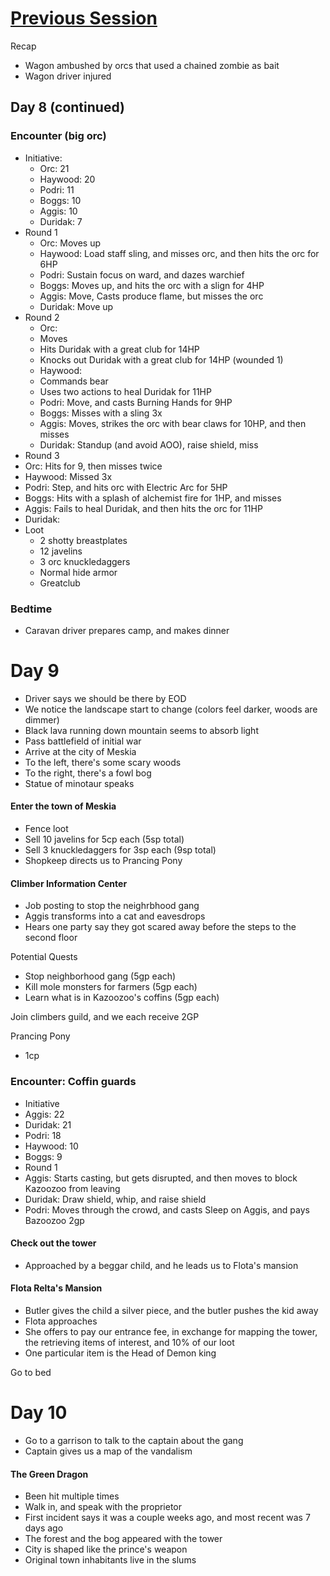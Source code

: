 # [Previous Session](2019-12-16.md) 
Recap
* Wagon ambushed by orcs that used a chained zombie as bait
* Wagon driver injured

## Day 8 (continued)

### Encounter (big orc)
* Initiative:
  * Orc: 21
  * Haywood: 20
  * Podri: 11
  * Boggs: 10
  * Aggis: 10
  * Duridak: 7
 * Round 1
   * Orc: Moves up
   * Haywood: Load staff sling, and misses orc, and then hits the orc for 6HP
   * Podri: Sustain focus on ward, and dazes warchief
   * Boggs: Moves up, and hits the orc with a slign for 4HP
   * Aggis: Move,  Casts produce flame, but misses the orc
   * Duridak: Move up
 * Round 2
   * Orc: 
    * Moves
    * Hits Duridak with a great club for 14HP
    * Knocks out Duridak with a great club for 14HP (wounded 1)
   * Haywood: 
    * Commands bear
    * Uses two actions to heal Duridak for 11HP
   * Podri: Move, and casts Burning Hands for 9HP
   * Boggs: Misses with a sling 3x
   * Aggis: Moves, strikes the orc with bear claws for 10HP, and then misses
   * Duridak: Standup (and avoid AOO), raise shield, miss
  * Round 3
   * Orc: Hits for 9, then misses twice
   * Haywood: Missed 3x
   * Podri: Step, and hits orc with Electric Arc for 5HP
   * Boggs: Hits with a splash of alchemist fire for 1HP, and misses 
   * Aggis: Fails to heal Duridak, and then hits the orc for 11HP
   * Duridak: 
  * Loot
    * 2 shotty breastplates
    * 12 javelins
    * 3 orc knuckledaggers
    * Normal hide armor
    * Greatclub

### Bedtime
* Caravan driver prepares camp, and makes dinner

# Day 9
* Driver says we should be there by EOD
* We notice the landscape start to change (colors feel darker, woods are dimmer) 
* Black lava running down mountain seems to absorb light
* Pass battlefield of initial war
* Arrive at the city of Meskia
 * To the left, there's some scary woods
 * To the right, there's a fowl bog
* Statue of minotaur speaks 

#### Enter the town of Meskia
 * Fence loot
  * Sell 10 javelins for 5cp each (5sp total)
  * Sell 3 knuckledaggers for 3sp each (9sp total)
 * Shopkeep directs us to Prancing Pony

#### Climber Information Center
* Job posting to stop the neighrbhood gang
* Aggis transforms into a cat and eavesdrops
 * Hears one party say they got scared away before the steps to the second floor

Potential Quests
* Stop neighborhood gang (5gp each)
* Kill mole monsters for farmers (5gp each)
* Learn what is in Kazoozoo's coffins (5gp each)

Join climbers guild, and we each receive 2GP

Prancing Pony
* 1cp 

### Encounter: Coffin guards
* Initiative
 * Aggis: 22
 * Duridak: 21
 * Podri: 18
 * Haywood: 10
 * Boggs: 9
* Round 1
 * Aggis: Starts casting, but gets disrupted, and then moves to block Kazoozoo from leaving
 * Duridak: Draw shield, whip, and raise shield
 * Podri: Moves through the crowd, and casts Sleep on Aggis, and pays Bazoozoo 2gp

#### Check out the tower
* Approached by a beggar child, and he leads us to Flota's mansion

#### Flota Relta's Mansion
* Butler gives the child a silver piece, and the butler pushes the kid away
* Flota approaches 
* She offers to pay our entrance fee, in exchange for mapping the tower, the retrieving items of interest, and 10% of our loot
 * One particular item is the Head of Demon king

Go to bed

# Day 10

* Go to a garrison to talk to the captain about the gang
* Captain gives us a map of the vandalism

#### The Green Dragon
* Been hit multiple times
* Walk in, and speak with the proprietor
* First incident says it was a couple weeks ago, and most recent was 7 days ago
* The forest and the bog appeared with the tower
* City is shaped like the prince's weapon
* Original town inhabitants live in the slums
